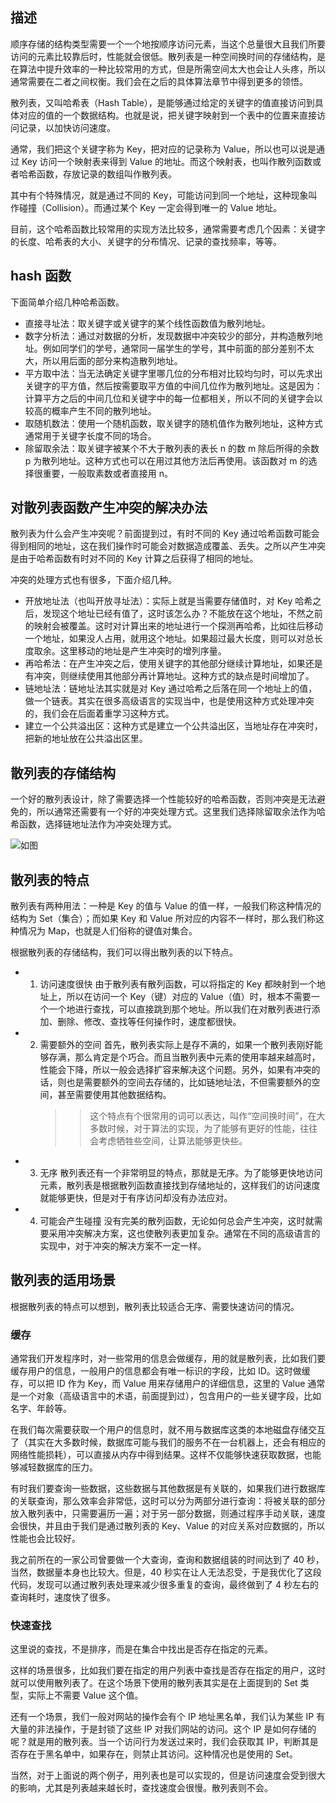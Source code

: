 ## 描述

顺序存储的结构类型需要一个一个地按顺序访问元素，当这个总量很大且我们所要访问的元素比较靠后时，性能就会很低。散列表是一种空间换时间的存储结构，是在算法中提升效率的一种比较常用的方式，但是所需空间太大也会让人头疼，所以通常需要在二者之间权衡。我们会在之后的具体算法章节中得到更多的领悟。

散列表，又叫哈希表（Hash Table），是能够通过给定的关键字的值直接访问到具体对应的值的一个数据结构。也就是说，把关键字映射到一个表中的位置来直接访问记录，以加快访问速度。

通常，我们把这个关键字称为 Key，把对应的记录称为 Value，所以也可以说是通过 Key 访问一个映射表来得到 Value 的地址。而这个映射表，也叫作散列函数或者哈希函数，存放记录的数组叫作散列表。

其中有个特殊情况，就是通过不同的 Key，可能访问到同一个地址，这种现象叫作碰撞（Collision）。而通过某个 Key 一定会得到唯一的 Value 地址。

目前，这个哈希函数比较常用的实现方法比较多，通常需要考虑几个因素：关键字的长度、哈希表的大小、关键字的分布情况、记录的查找频率，等等。

## hash 函数

下面简单介绍几种哈希函数。

- 直接寻址法：取关键字或关键字的某个线性函数值为散列地址。
- 数字分析法：通过对数据的分析，发现数据中冲突较少的部分，并构造散列地址。例如同学们的学号，通常同一届学生的学号，其中前面的部分差别不太大，所以用后面的部分来构造散列地址。
- 平方取中法：当无法确定关键字里哪几位的分布相对比较均匀时，可以先求出关键字的平方值，然后按需要取平方值的中间几位作为散列地址。这是因为：计算平方之后的中间几位和关键字中的每一位都相关，所以不同的关键字会以较高的概率产生不同的散列地址。
- 取随机数法：使用一个随机函数，取关键字的随机值作为散列地址，这种方式通常用于关键字长度不同的场合。
- 除留取余法：取关键字被某个不大于散列表的表长 n 的数 m 除后所得的余数 p 为散列地址。这种方式也可以在用过其他方法后再使用。该函数对 m 的选择很重要，一般取素数或者直接用 n。

## 对散列表函数产生冲突的解决办法

散列表为什么会产生冲突呢？前面提到过，有时不同的 Key 通过哈希函数可能会得到相同的地址，这在我们操作时可能会对数据造成覆盖、丢失。之所以产生冲突是由于哈希函数有时对不同的 Key 计算之后获得了相同的地址。

冲突的处理方式也有很多，下面介绍几种。

- 开放地址法（也叫开放寻址法）：实际上就是当需要存储值时，对 Key 哈希之后，发现这个地址已经有值了，这时该怎么办？不能放在这个地址，不然之前的映射会被覆盖。这时对计算出来的地址进行一个探测再哈希，比如往后移动一个地址，如果没人占用，就用这个地址。如果超过最大长度，则可以对总长度取余。这里移动的地址是产生冲突时的增列序量。
- 再哈希法：在产生冲突之后，使用关键字的其他部分继续计算地址，如果还是有冲突，则继续使用其他部分再计算地址。这种方式的缺点是时间增加了。
- 链地址法：链地址法其实就是对 Key 通过哈希之后落在同一个地址上的值，做一个链表。其实在很多高级语言的实现当中，也是使用这种方式处理冲突的，我们会在后面着重学习这种方式。
- 建立一个公共溢出区：这种方式是建立一个公共溢出区，当地址存在冲突时，把新的地址放在公共溢出区里。

## 散列表的存储结构

一个好的散列表设计，除了需要选择一个性能较好的哈希函数，否则冲突是无法避免的，所以通常还需要有一个好的冲突处理方式。这里我们选择除留取余法作为哈希函数，选择链地址法作为冲突处理方式。

![如图](http://data.biancheng.net/uploads/allimg/180922/1-1P922161R9555.jpg)

## 散列表的特点

散列表有两种用法：一种是 Key 的值与 Value 的值一样，一般我们称这种情况的结构为 Set（集合）；而如果 Key 和 Value 所对应的内容不一样时，那么我们称这种情况为 Map，也就是人们俗称的键值对集合。

根据散列表的存储结构，我们可以得出散列表的以下特点。

- 1. 访问速度很快
     由于散列表有散列函数，可以将指定的 Key 都映射到一个地址上，所以在访问一个 Key（键）对应的 Value（值）时，根本不需要一个一个地进行查找，可以直接跳到那个地址。所以我们在对散列表进行添加、删除、修改、查找等任何操作时，速度都很快。

- 2. 需要额外的空间
     首先，散列表实际上是存不满的，如果一个散列表刚好能够存满，那么肯定是个巧合。而且当散列表中元素的使用率越来越高时，性能会下降，所以一般会选择扩容来解决这个问题。另外，如果有冲突的话，则也是需要额外的空间去存储的，比如链地址法，不但需要额外的空间，甚至需要使用其他数据结构。
     > > 这个特点有个很常用的词可以表达，叫作“空间换时间”，在大多数时候，对于算法的实现，为了能够有更好的性能，往往会考虑牺牲些空间，让算法能够更快些。

- 3. 无序
     散列表还有一个非常明显的特点，那就是无序。为了能够更快地访问元素，散列表是根据散列函数直接找到存储地址的，这样我们的访问速度就能够更快，但是对于有序访问却没有办法应对。

- 4. 可能会产生碰撞
     没有完美的散列函数，无论如何总会产生冲突，这时就需要采用冲突解决方案，这也使散列表更加复杂。通常在不同的高级语言的实现中，对于冲突的解决方案不一定一样。

## 散列表的适用场景

根据散列表的特点可以想到，散列表比较适合无序、需要快速访问的情况。

### 缓存

通常我们开发程序时，对一些常用的信息会做缓存，用的就是散列表，比如我们要缓存用户的信息，一般用户的信息都会有唯一标识的字段，比如 ID。这时做缓存，可以把 ID 作为 Key，而 Value 用来存储用户的详细信息，这里的 Value 通常是一个对象（高级语言中的术语，前面提到过），包含用户的一些关键字段，比如名字、年龄等。

在我们每次需要获取一个用户的信息时，就不用与数据库这类的本地磁盘存储交互了（其实在大多数时候，数据库可能与我们的服务不在一台机器上，还会有相应的网络性能损耗），可以直接从内存中得到结果。这样不仅能够快速获取数据，也能够减轻数据库的压力。

有时我们要查询一些数据，这些数据与其他数据是有关联的，如果我们进行数据库的关联查询，那么效率会非常低，这时可以分为两部分进行查询：将被关联的部分放入散列表中，只需要遍历一遍；对于另一部分数据，则通过程序手动关联，速度会很快，并且由于我们是通过散列表的 Key、Value 的对应关系对应数据的，所以性能也会比较好。

我之前所在的一家公司曾要做一个大查询，查询和数据组装的时间达到了 40 秒，当然，数据量本身也比较大。但是，40 秒实在让人无法忍受，于是我优化了这段代码，发现可以通过散列表处理来减少很多重复的查询，最终做到了 4 秒左右的查询耗时，速度快了很多。

### 快速查找

这里说的查找，不是排序，而是在集合中找出是否存在指定的元素。

这样的场景很多，比如我们要在指定的用户列表中查找是否存在指定的用户，这时就可以使用散列表了。在这个场景下使用的散列表其实是在上面提到的 Set 类型，实际上不需要 Value 这个值。

还有一个场景，我们一般对网站的操作会有个 IP 地址黑名单，我们认为某些 IP 有大量的非法操作，于是封锁了这些 IP 对我们网站的访问。这个 IP 是如何存储的呢？就是用的散列表。当一个访问行为发送过来时，我们会获取其 IP，判断其是否存在于黑名单中，如果存在，则禁止其访问。这种情况也是使用的 Set。

当然，对于上面说的两个例子，用列表也是可以实现的，但是访问速度会受到很大的影响，尤其是列表越来越长时，查找速度会很慢。散列表则不会。
